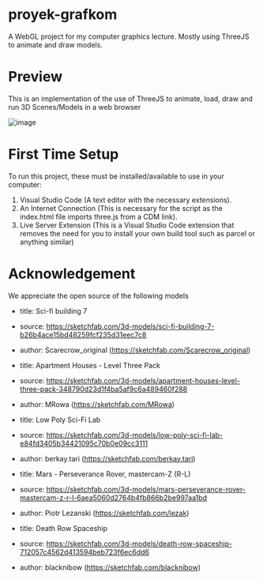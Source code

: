 # proyek-grafkom
A WebGL project for my computer graphics lecture. Mostly using ThreeJS to animate and draw models.

# Preview
This is an implementation of the use of ThreeJS to animate, load, draw and run 3D Scenes/Models in a web browser

![image](https://user-images.githubusercontent.com/58040241/236886894-35edfc2d-442b-47d8-9c3e-bec9f20fd4f3.png)

# First Time Setup
To run this project, these must be installed/available to use in your computer:
1. Visual Studio Code (A text editor with the necessary extensions).
2. An Internet Connection (This is necessary for the script as the index.html file imports three.js from a CDM link).
3. Live Server Extension (This is a Visual Studio Code extension that removes the need for you to install your own build tool such as parcel or anything similar)

# Acknowledgement
We appreciate the open source of the following models 

* title:	Sci-fi building 7
* source:	https://sketchfab.com/3d-models/sci-fi-building-7-b26b4ace15bd48259fcf235d31eec7c8
* author:	Scarecrow_original (https://sketchfab.com/Scarecrow_original)

* title:	Apartment Houses - Level Three Pack
* source:	https://sketchfab.com/3d-models/apartment-houses-level-three-pack-348790d23d1f4ba5af9c6a489460f288
* author:	MRowa (https://sketchfab.com/MRowa)

* title:	Low Poly Sci-Fi Lab
* source:	https://sketchfab.com/3d-models/low-poly-sci-fi-lab-e84fd3405b34421095c70b0e09cc3111
* author:	berkay.tari (https://sketchfab.com/berkay.tari)

* title:	Mars - Perseverance Rover, mastercam-Z (R-L)
* source:	https://sketchfab.com/3d-models/mars-perseverance-rover-mastercam-z-r-l-6aea5060d2764b4fb866b2be997aa1bd
* author:	Piotr Lezanski (https://sketchfab.com/lezak)

* title:	Death Row Spaceship
* source:	https://sketchfab.com/3d-models/death-row-spaceship-712057c4562d413594beb723f6ec6dd6
* author:	blacknibow (https://sketchfab.com/blacknibow)
